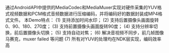 通过AndroidAPI中提供的MediaCodec和MediaMuxer实现对硬件采集的YUV格式视频数据和PCM格式音频数据进行压缩编码，并将编码好的数据封装成MP4格式文件。
本Demo特点：
	(1) 支持添加时间水印；
	(2) 支持后置摄像头画面旋转0、90、180、270度；
	(3) 支持前置摄像头画面旋转90度；
  (4) 支持分辨率切换，前后置摄像头切换；
  (5) 支持自动对焦；
  (6) 解决音视频不同步，前几帧图像马赛克，muxer failed 等问题
  (7) 所有对YUV的处理均在NDK层实现，编码效率高
